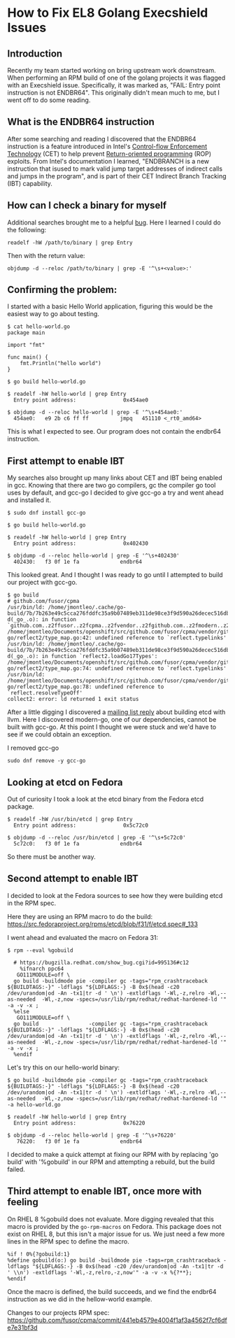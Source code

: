 How to Fix EL8 Golang Execshield Issues
=======================================

Introduction
------------
Recently my team started working on bring upstream work downstream. When performing an RPM build of one of the golang projects it was flagged with an Execshield issue. Specifically, it was marked as, "FAIL: Entry point instruction is not ENDBR64". This originally didn't mean much to me, but I went off to do some reading. 

What is the ENDBR64 instruction
-------------------------------
After some searching and reading I discovered that the ENDBR64 instruction is a feature introduced in Intel's [Control-flow Enforcement Technology](https://software.intel.com/sites/default/files/managed/4d/2a/control-flow-enforcement-technology-preview.pdf) (CET) to help prevent [Return-oriented programming](https://en.wikipedia.org/wiki/Return-oriented_programming) (ROP) exploits. From Intel's documentation I learned, "ENDBRANCH is a new instruction that isused to mark valid jump target addresses of indirect calls and jumps in the program",  and is part of their CET Indirect Branch Tracking (IBT) capability.

How can I check a binary for myself
-----------------------------------
Additional searches brought me to a helpful [bug](https://bugzilla.redhat.com/show_bug.cgi?id=1652925). Here I learned I could do the following:

`readelf -hW /path/to/binary | grep Entry`

Then with the return value:

`objdump -d --reloc /path/to/binary | grep -E '^\s+<value>:'`

Confirming the problem:
-----------------------
I started with a basic Hello World application, figuring this would be the easiest way to go about testing.

```
$ cat hello-world.go 
package main

import "fmt"

func main() {
	fmt.Println("hello world")
}

$ go build hello-world.go

$ readelf -hW hello-world | grep Entry
  Entry point address:               0x454ae0

$ objdump -d --reloc hello-world | grep -E '^\s+454ae0:'
  454ae0:	e9 2b c6 ff ff       	jmpq   451110 <_rt0_amd64>
```

This is what I expected to see. Our program does not contain the endbr64 instruction.

First attempt to enable IBT
---------------------------
My searches also brought up many links about CET and IBT being enabled in gcc. Knowing that there are two go compilers, gc the compiler go tool uses by default, and gcc-go I decided to give gcc-go a try and went ahead and installed it.

`$ sudo dnf install gcc-go`

```
$ go build hello-world.go

$ readelf -hW hello-world | grep Entry
  Entry point address:               0x402430

$ objdump -d --reloc hello-world | grep -E '^\s+402430'
  402430:	f3 0f 1e fa          	endbr64 
```

This looked great. And I thought I was ready to go until I attempted to build our project with gcc-go.
```
$ go build
# github.com/fusor/cpma
/usr/bin/ld: /home/jmontleo/.cache/go-build/7b/7b263e49c5cca276fddfc35a9b07489eb311de98ce3f9d590a26decec516db10-d(_go_.o): in function `github.com..z2ffusor..z2fcpma..z2fvendor..z2fgithub.com..z2fmodern..z2dgo..z2freflect2.loadGo15Types':
/home/jmontleo/Documents/openshift/src/github.com/fusor/cpma/vendor/github.com/modern-go/reflect2/type_map.go:42: undefined reference to `reflect.typelinks'
/usr/bin/ld: /home/jmontleo/.cache/go-build/7b/7b263e49c5cca276fddfc35a9b07489eb311de98ce3f9d590a26decec516db10-d(_go_.o): in function `reflect2.loadGo17Types':
/home/jmontleo/Documents/openshift/src/github.com/fusor/cpma/vendor/github.com/modern-go/reflect2/type_map.go:74: undefined reference to `reflect.typelinks'
/usr/bin/ld: /home/jmontleo/Documents/openshift/src/github.com/fusor/cpma/vendor/github.com/modern-go/reflect2/type_map.go:78: undefined reference to `reflect.resolveTypeOff'
collect2: error: ld returned 1 exit status
```

After a little digging I discovered a [mailing list reply](https://www.mail-archive.com/golang-nuts@googlegroups.com/msg31266.html) about building etcd with llvm. Here I discovered modern-go, one of our dependencies, cannot be built with gcc-go. At this point I thought we were stuck and we'd have to see if we could obtain an exception.

I removed gcc-go
```
sudo dnf remove -y gcc-go
```

Looking at etcd on Fedora
-------------------------
Out of curiosity I took a look at the etcd binary from the Fedora etcd package.

```
$ readelf -hW /usr/bin/etcd | grep Entry
  Entry point address:               0x5c72c0

$ objdump -d --reloc /usr/bin/etcd | grep -E '^\s+5c72c0'
  5c72c0:	f3 0f 1e fa          	endbr64 
```

So there must be another way.

Second attempt to enable IBT
---------------------------
I decided to look at the Fedora sources to see how they were building etcd in the RPM spec.

Here they are using an RPM macro to do the build:
https://src.fedoraproject.org/rpms/etcd/blob/f31/f/etcd.spec#_133

I went ahead and evaluated the macro on Fedora 31:
```
$ rpm --eval %gobuild

  # https://bugzilla.redhat.com/show_bug.cgi?id=995136#c12
    %ifnarch ppc64
   GO111MODULE=off \
  go build -buildmode pie -compiler gc -tags="rpm_crashtraceback ${BUILDTAGS:-}" -ldflags "${LDFLAGS:-} -B 0x$(head -c20 /dev/urandom|od -An -tx1|tr -d ' \n') -extldflags '-Wl,-z,relro -Wl,--as-needed  -Wl,-z,now -specs=/usr/lib/rpm/redhat/redhat-hardened-ld '" -a -v -x ;
  %else
   GO111MODULE=off \
  go build                -compiler gc -tags="rpm_crashtraceback ${BUILDTAGS:-}" -ldflags "${LDFLAGS:-} -B 0x$(head -c20 /dev/urandom|od -An -tx1|tr -d ' \n') -extldflags '-Wl,-z,relro -Wl,--as-needed  -Wl,-z,now -specs=/usr/lib/rpm/redhat/redhat-hardened-ld '" -a -v -x ;
  %endif
```

Let's try this on our hello-world binary:
```
$ go build -buildmode pie -compiler gc -tags="rpm_crashtraceback ${BUILDTAGS:-}" -ldflags "${LDFLAGS:-} -B 0x$(head -c20 /dev/urandom|od -An -tx1|tr -d ' \n') -extldflags '-Wl,-z,relro -Wl,--as-needed  -Wl,-z,now -specs=/usr/lib/rpm/redhat/redhat-hardened-ld '" -a hello-world.go

$ readelf -hW hello-world | grep Entry
  Entry point address:               0x76220

$ objdump -d --reloc hello-world | grep -E '^\s+76220'
   76220:	f3 0f 1e fa          	endbr64 
```

I decided to make a quick attempt at fixing our RPM with by replacing 'go build' with '%gobuild' in our RPM and attempting a rebuild, but the build failed.

Third attempt to enable IBT, once more with feeling
---------------------------------------------------
On RHEL 8 %gobuild does not evaluate. More digging revealed that this macro is provided by the `go-rpm-macros` on Fedora. This package does not exist on RHEL 8, but this isn't a major issue for us. We just need a few more lines in the RPM spec to define the macro.

```
%if ! 0%{?gobuild:1}
%define gobuild(o:) go build -buildmode pie -tags=rpm_crashtraceback -ldflags "${LDFLAGS:-} -B 0x$(head -c20 /dev/urandom|od -An -tx1|tr -d ' \\n') -extldflags '-Wl,-z,relro,-z,now'" -a -v -x %{?**};
%endif
```

Once the macro is defined, the build succeeds, and we find the endbr64 instruction as we did in the hellow-world example.

Changes to our projects RPM spec:
https://github.com/fusor/cpma/commit/441eb4579e4004f1af3a4562f7cf6dfe7e31bf3d
